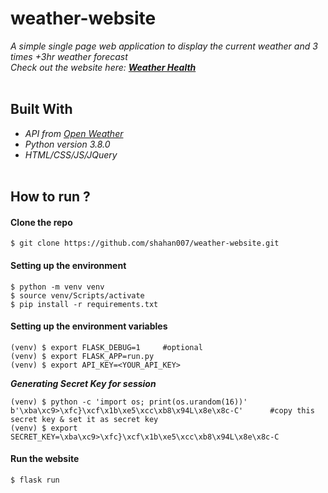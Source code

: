 # weather-website
_A simple single page web application to display the current weather and 3 times +3hr weather forecast_<br>
_Check out the website here: **[Weather Health](https://weather-health.herokuapp.com/)**_
<br><br>

## Built With
- _API from [Open Weather](https://openweathermap.org/)_
- _Python version 3.8.0_
- _HTML/CSS/JS/JQuery_ <br><br>

## How to run ?

#### Clone the repo
```console
$ git clone https://github.com/shahan007/weather-website.git
```

#### Setting up the environment
```console
$ python -m venv venv
$ source venv/Scripts/activate
$ pip install -r requirements.txt
```

#### Setting up the environment variables
```console
(venv) $ export FLASK_DEBUG=1     #optional
(venv) $ export FLASK_APP=run.py
(venv) $ export API_KEY=<YOUR_API_KEY>
```
_**Generating Secret Key for session**_
```console
(venv) $ python -c 'import os; print(os.urandom(16))'
b'\xba\xc9>\xfc}\xcf\x1b\xe5\xcc\xb8\x94L\x8e\x8c-C'      #copy this secret key & set it as secret key
(venv) $ export SECRET_KEY=\xba\xc9>\xfc}\xcf\x1b\xe5\xcc\xb8\x94L\x8e\x8c-C
```

#### Run the website
```console
$ flask run
```
